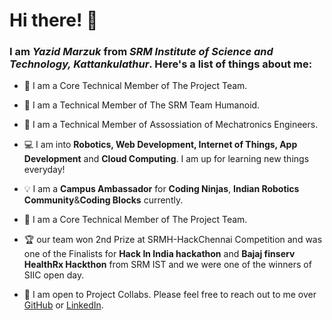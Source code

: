 # Hi there! 👋

### I am *Yazid Marzuk* from *SRM Institute of Science and Technology, Kattankulathur*. Here's a list of things about me:
- 🎯 I am a Core Technical Member of The Project Team.
- 🎯 I am a Technical Member of The SRM Team Humanoid.
- 🎯 I am a Technical Member of Assossiation of Mechatronics Engineers.


- 💻 I am into **Robotics, Web Development, Internet of Things, App Development** and **Cloud Computing**. I am up for learning new things everyday!
- 💡 I am a **Campus Ambassador** for **Coding Ninjas**, **Indian Robotics Community**&**Coding Blocks** currently.


- 🎯 I am a Core Technical Member of The Project Team.
- 🏆 our team won 2nd Prize at SRMH-HackChennai Competition and was one of the Finalists for **Hack In India hackathon** and **Bajaj finserv HealthRx Hackthon**  from SRM IST and we were one of the winners of SIIC open day. 

- 💬 I am open to Project Collabs. Please feel free to reach out to me over [GitHub](https://www.github.com/yazidmarzuk) or [LinkedIn](https://www.linkedin.com/in/marzukkp).
